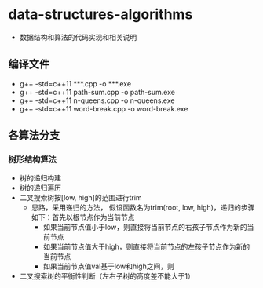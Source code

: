 # data-structures-algorithms
- 数据结构和算法的代码实现和相关说明

## 编译文件
- g++ -std=c++11  ***.cpp -o ***.exe
- g++ -std=c++11  path-sum.cpp -o path-sum.exe
- g++ -std=c++11  n-queens.cpp -o n-queens.exe
- g++ -std=c++11  word-break.cpp -o word-break.exe


## 各算法分支

### 树形结构算法
- 树的递归构建
- 树的递归遍历
- 二叉搜索树按[low, high]的范围进行trim
    - 思路，采用递归的方法， 假设函数名为trim(root, low, high)，递归的步骤如下：首先以根节点作为当前节点
        - 如果当前节点值小于low，则直接将当前节点的右孩子节点作为新的当前节点
        - 如果当前节点值大于high，则直接将当前节点的左孩子节点作为新的当前节点
        - 如果当前节点值val基于low和high之间，则
- 二叉搜索树的平衡性判断（左右子树的高度差不能大于1）